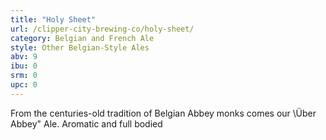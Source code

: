 ```yaml
---
title: "Holy Sheet"
url: /clipper-city-brewing-co/holy-sheet/
category: Belgian and French Ale
style: Other Belgian-Style Ales
abv: 9
ibu: 0
srm: 0
upc: 0
---
```

From the centuries-old tradition of Belgian Abbey monks comes our \Über Abbey\" Ale. Aromatic and full bodied
